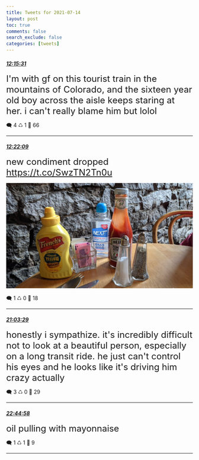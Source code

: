```yaml
---
title: Tweets for 2021-07-14
layout: post
toc: true
comments: false
search_exclude: false
categories: [tweets]
---
```



#### <a href = "https://twitter.com/deepfates/status/1415374414263197697">*12:15:31*</a>

<font size="5">I'm with gf on this tourist train in the mountains of Colorado, and the sixteen year old boy across the aisle keeps staring at her. i can't really blame him but lolol</font>



🗨️ 4 ♺ 1 🤍  66   

---
    
#### <a href = "https://twitter.com/deepfates/status/1415376084669849600">*12:22:09*</a>

<font size="5">new condiment dropped  https://t.co/SwzTN2Tn0u</font>

![image from twitter](/images/E6RrrgMVIAMhuAS.jpg)


🗨️ 1 ♺ 0 🤍  18   

---
    
#### <a href = "https://twitter.com/deepfates/status/1415507279944716290">*21:03:29*</a>

<font size="5">honestly i sympathize. it's incredibly difficult not to look at a beautiful person, especially on a long transit ride. he just can't control his eyes and he looks like it's driving him crazy actually</font>



🗨️ 3 ♺ 0 🤍  29   

---
    
#### <a href = "https://twitter.com/deepfates/status/1415532822308196352">*22:44:58*</a>

<font size="5">oil pulling with mayonnaise</font>



🗨️ 1 ♺ 1 🤍  9   

---
    
            

